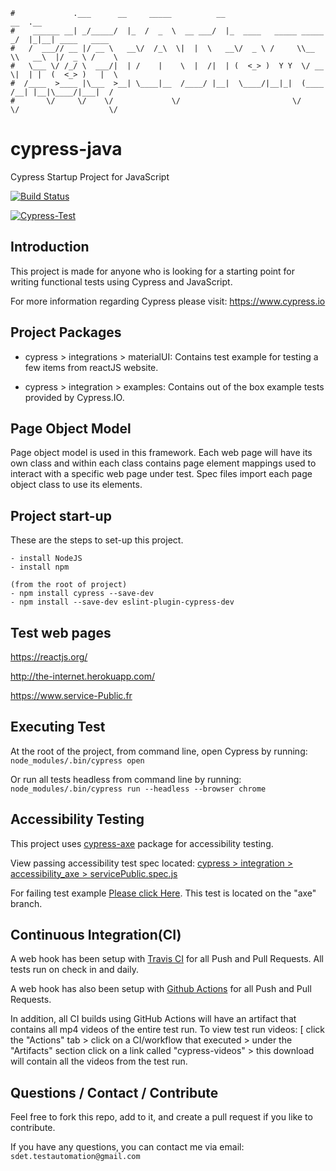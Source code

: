 ```
#             .___      __     _____          __                         __  .__
#    ______ __| _/_____/  |_  /  _  \  __ ___/  |_  ____   _____ _____ _/  |_|__| ____   ____
#   /  ___// __ |/ __ \   __\/  /_\  \|  |  \   __\/  _ \ /     \\__  \\   __\  |/  _ \ /    \
#   \___ \/ /_/ \  ___/|  | /    |    \  |  /|  | (  <_> )  Y Y  \/ __ \|  | |  (  <_> )   |  \
#  /____  >____ |\___  >__| \____|__  /____/ |__|  \____/|__|_|  (____  /__| |__|\____/|___|  /
#       \/     \/    \/             \/                         \/     \/                    \/
```

# cypress-java
Cypress Startup Project for JavaScript

[![Build Status](https://travis-ci.org/sdetAutomation/cypress-js.svg?branch=master)](https://travis-ci.org/sdetAutomation/cypress-js)

[![Cypress-Test](https://github.com/sdetAutomation/cypress-js/workflows/Cypress-Test/badge.svg)](https://github.com/sdetAutomation/cypress-js/actions)

Introduction
------------
This project is made for anyone who is looking for a starting point for writing functional tests using Cypress and JavaScript.

For more information regarding Cypress please visit: https://www.cypress.io


Project Packages
-----
* cypress > integrations > materialUI:
Contains test example for testing a few items from reactJS website.

* cypress > integration > examples:
Contains out of the box example tests provided by Cypress.IO.


Page Object Model
-----
Page object model is used in this framework.  Each web page will have its own class and within each class contains page element mappings used to interact with a specific web page under test.  Spec files import each page object class to use its elements. 


Project start-up
-----
These are the steps to set-up this project.

    - install NodeJS
    - install npm
    
    (from the root of project)
    - npm install cypress --save-dev
    - npm install --save-dev eslint-plugin-cypress-dev
    

Test web pages
-----
https://reactjs.org/

http://the-internet.herokuapp.com/   

https://www.service-Public.fr


Executing Test
------------
At the root of the project, from command line, open Cypress by running: `node_modules/.bin/cypress open`

Or run all tests headless from command line by running: `node_modules/.bin/cypress run --headless --browser chrome`


Accessibility Testing
------------
This project uses [cypress-axe](https://www.npmjs.com/package/cypress-axe) package for accessibility testing.

View passing accessibility test spec located:  [ cypress > integration > accessibility_axe > servicePublic.spec.js ](https://github.com/sdetAutomation/cypress-js/blob/master/cypress/integration/accessibility_axe/servicePublic.spec.js)

For failing test example [Please click Here](https://github.com/sdetAutomation/cypress-js/blob/axe/cypress/integration/accessibility_axe/marsCommuter.spec.js). This test is located on the "axe" branch.


Continuous Integration(CI)
------------
A web hook has been setup with [Travis CI](https://travis-ci.org/sdetAutomation/cypress-js) for all Push and Pull Requests.  All tests run on check in and daily.

A web hook has also been setup with [Github Actions](https://github.com/sdetAutomation/cypress-js/actions) for all Push and Pull Requests.  

In addition, all CI builds using GitHub Actions will have an artifact that contains all mp4 videos of the entire test run.  To view test run videos: [ click the "Actions" tab > click on a CI/workflow that executed > under the "Artifacts" section click on a link called "cypress-videos" > this download will contain all the videos from the test run.  


Questions / Contact / Contribute
------------
Feel free to fork this repo, add to it, and create a pull request if you like to contribute.

If you have any questions, you can contact me via email: `sdet.testautomation@gmail.com`

